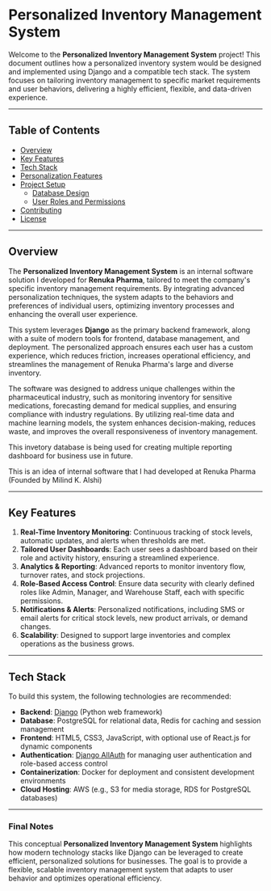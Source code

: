 # Personalized Inventory Management System

Welcome to the **Personalized Inventory Management System** project! This document outlines how a personalized inventory system would be designed and implemented using Django and a compatible tech stack. The system focuses on tailoring inventory management to specific market requirements and user behaviors, delivering a highly efficient, flexible, and data-driven experience.

---

## Table of Contents

- [Overview](#overview)
- [Key Features](#key-features)
- [Tech Stack](#tech-stack)
- [Personalization Features](#personalization-features)
- [Project Setup](#project-setup)
  - [Database Design](#database-design)
  - [User Roles and Permissions](#user-roles-and-permissions)
- [Contributing](#contributing)
- [License](#license)

---

## Overview

The **Personalized Inventory Management System** is an internal software solution I developed for **Renuka Pharma**, tailored to meet the company's specific inventory management requirements. By integrating advanced personalization techniques, the system adapts to the behaviors and preferences of individual users, optimizing inventory processes and enhancing the overall user experience. 

This system leverages **Django** as the primary backend framework, along with a suite of modern tools for frontend, database management, and deployment. The personalized approach ensures each user has a custom experience, which reduces friction, increases operational efficiency, and streamlines the management of Renuka Pharma's large and diverse inventory.

The software was designed to address unique challenges within the pharmaceutical industry, such as monitoring inventory for sensitive medications, forecasting demand for medical supplies, and ensuring compliance with industry regulations. By utilizing real-time data and machine learning models, the system enhances decision-making, reduces waste, and improves the overall responsiveness of inventory management.

This invetory database is being used for creating multiple reporting dashboard for business use in future.

This is an idea of internal software that I had developed at Renuka Pharma (Founded by Milind K. Alshi)

---

## Key Features

1. **Real-Time Inventory Monitoring**: Continuous tracking of stock levels, automatic updates, and alerts when thresholds are met.
2. **Tailored User Dashboards**: Each user sees a dashboard based on their role and activity history, ensuring a streamlined experience.
3. **Analytics & Reporting**: Advanced reports to monitor inventory flow, turnover rates, and stock projections.
4. **Role-Based Access Control**: Ensure data security with clearly defined roles like Admin, Manager, and Warehouse Staff, each with specific permissions.
5. **Notifications & Alerts**: Personalized notifications, including SMS or email alerts for critical stock levels, new product arrivals, or demand changes.
6. **Scalability**: Designed to support large inventories and complex operations as the business grows.

---

## Tech Stack

To build this system, the following technologies are recommended:

- **Backend**: [Django](https://www.djangoproject.com/) (Python web framework)
- **Database**: PostgreSQL for relational data, Redis for caching and session management
- **Frontend**: HTML5, CSS3, JavaScript, with optional use of React.js for dynamic components
- **Authentication**: [Django AllAuth](https://django-allauth.readthedocs.io/en/latest/) for managing user authentication and role-based access control
- **Containerization**: Docker for deployment and consistent development environments
- **Cloud Hosting**: AWS (e.g., S3 for media storage, RDS for PostgreSQL databases)

---

### Final Notes

This conceptual **Personalized Inventory Management System** highlights how modern technology stacks like Django can be leveraged to create efficient, personalized solutions for businesses. The goal is to provide a flexible, scalable inventory management system that adapts to user behavior and optimizes operational efficiency.


